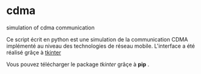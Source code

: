 # cdma
simulation of cdma communication

Ce script écrit en python est une simulation de la communication CDMA implémenté au niveau des technologies de réseau mobile.
L'interface a été réalisé grâçe à [tkinter](https://www.google.com/url?sa=t&rct=j&q=&esrc=s&source=web&cd=&cad=rja&uact=8&ved=2ahUKEwiSufOH-6D1AhWix4UKHQ_HA3MQFnoECAwQAQ&url=https%3A%2F%2Fdocs.python.org%2Ffr%2F3%2Flibrary%2Ftkinter.html&usg=AOvVaw0YNS0Ecy5i87SS4o4n6j_W)

Vous pouvez télécharger le package *tkinter* grâçe à **pip** .
